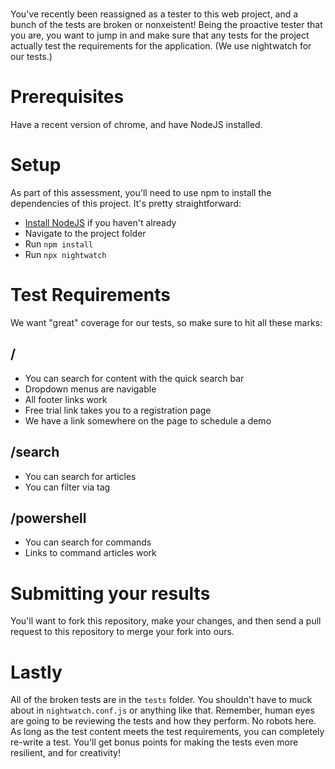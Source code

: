 # 
You've recently been reassigned as a tester to this web project, and a bunch of the tests are broken or nonxeistent! Being the proactive tester that you are, you want to jump in and make sure that any tests for the project actually test the requirements for the application.
(We use nightwatch for our tests.)

# Prerequisites
Have a recent version of chrome, and have NodeJS installed.

# Setup
As part of this assessment, you'll need to use npm to install the dependencies of this project. It's pretty straightforward:
* [Install NodeJS](https://nodejs.org/en/) if you haven't already
* Navigate to the project folder
* Run `npm install`
* Run `npx nightwatch`

# Test Requirements
We want "great" coverage for our tests, so make sure to hit all these marks:

## /
* You can search for content with the quick search bar
* Dropdown menus are navigable
* All footer links work
* Free trial link takes you to a registration page
* We have a link somewhere on the page to schedule a demo

## /search
* You can search for articles
* You can filter via tag

## /powershell
* You can search for commands
* Links to command articles work

# Submitting your results
You'll want to fork this repository, make your changes, and then send a pull request to this repository to merge your fork into ours.

# Lastly
All of the broken tests are in the `tests` folder. You shouldn't have to muck about in `nightwatch.conf.js` or anything like that. Remember, human eyes are going to be reviewing the tests and how they perform. No robots here. As long as the test content meets the test requirements, you can completely re-write a test. You'll get bonus points for making the tests even more resilient, and for creativity!